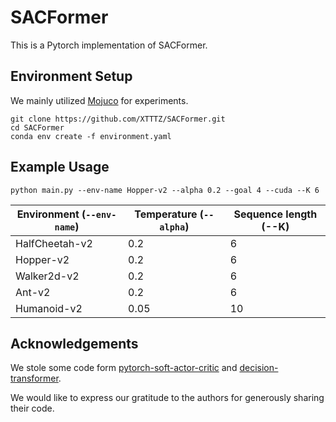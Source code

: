 # SACFormer
This is a Pytorch implementation of SACFormer.

## Environment Setup

We mainly utilized [Mojuco](https://github.com/openai/mujoco-py) for experiments.

```
git clone https://github.com/XTTTZ/SACFormer.git
cd SACFormer
conda env create -f environment.yaml
```
## Example Usage

```
python main.py --env-name Hopper-v2 --alpha 0.2 --goal 4 --cuda --K 6
```
| Environment **(`--env-name`)**| Temperature **(`--alpha`)**| Sequence length **(--K)** | 
| ---------------| -------------| -------------|
| HalfCheetah-v2| 0.2| 6|
| Hopper-v2| 0.2| 6|
| Walker2d-v2| 0.2| 6|
| Ant-v2| 0.2| 6|
| Humanoid-v2| 0.05| 10|

## Acknowledgements

We stole some code form [pytorch-soft-actor-critic](https://github.com/pranz24/pytorch-soft-actor-critic) and [decision-transformer](https://github.com/kzl/decision-transformer).

We would like to express our gratitude to the authors for generously sharing their code.




